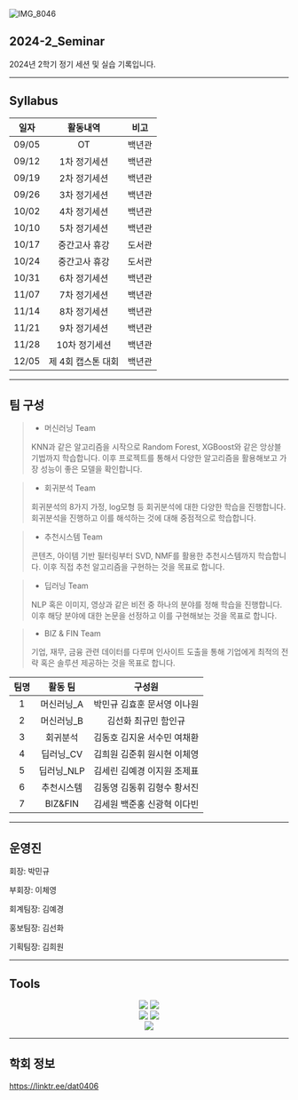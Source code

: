 ![IMG_8046](https://github.com/user-attachments/assets/54501be1-ad30-4148-b94e-281ade1aef72)

## 2024-2_Seminar
2024년 2학기 정기 세션 및 실습 기록입니다.

***
## Syllabus

|**일자**|**활동내역**|**비고**|
|:---:|:---:|:---:|
|09/05|OT|백년관|
|09/12|1차 정기세션|백년관|
|09/19|2차 정기세션|백년관|
|09/26|3차 정기세션|백년관|
|10/02|4차 정기세션|백년관|
|10/10|5차 정기세션|백년관|
|10/17|중간고사 휴강|도서관|
|10/24|중간고사 휴강|도서관|
|10/31|6차 정기세션|백년관|
|11/07|7차 정기세션|백년관|
|11/14|8차 정기세션|백년관|
|11/21|9차 정기세션|백년관|
|11/28|10차 정기세션|백년관|
|12/05|제 4회 캡스톤 대회|백년관|

***
## 팀 구성
> * 머신러닝 Team
>
> KNN과 같은 알고리즘을 시작으로 Random Forest, XGBoost와 같은 앙상블 기법까지 학습합니다. 이후 프로젝트를 통해서 다양한 알고리즘을 활용해보고 가장 성능이 좋은 모델을 확인합니다.

> * 회귀분석 Team
> 
> 회귀분석의 8가지 가정, log모형 등 회귀분석에 대한 다양한 학습을 진행합니다. 회귀분석을 진행하고 이를 해석하는 것에 대해 중점적으로 학습합니다.

> * 추천시스템 Team
> 
> 콘텐츠, 아이템 기반 필터링부터 SVD, NMF를 활용한 추천시스템까지 학습합니다. 이후 직접 추천 알고리즘을 구현하는 것을 목표로 합니다.

> * 딥러닝 Team
>
> NLP 혹은 이미지, 영상과 같은 비전 중 하나의 분야를 정해 학습을 진행합니다. 이후 해당 분야에 대한 논문을 선정하고 이를 구현해보는 것을 목표로 합니다.

> * BIZ & FIN Team
>
> 기업, 재무, 금융 관련 데이터를 다루며 인사이트 도출을 통해 기업에게 최적의 전략 혹은 솔루션 제공하는 것을 목표로 합니다.

|팀명|활동 팀|구성원|
|:---:|:---:|:-----------:|
|1|머신러닝_A|박민규 김효훈 문서영 이나원|
|2|머신러닝_B|김선화 최규민 함인규|
|3|회귀분석|김동호 김지윤 서수민 여채환|
|4|딥러닝_CV|김희원 김준휘 원시현 이체영|
|5|딥러닝_NLP|김세린 김예경 이지원 조제표|
|6|추천시스템|김동영 김동휘 김형수 황서진|
|7|BIZ&FIN|김세원 백준홍 신광혁 이다빈|

***
## 운영진
회장: 박민규

부회장: 이체영

회계팀장: 김예경

홍보팀장: 김선화

기획팀장: 김희원
***

## Tools
<div align="center">
	<img src="https://img.shields.io/badge/Python-3776AB?style=flat&logo=Python&logoColor=yellow" />
	<img src="https://img.shields.io/badge/R-276DC3?style=flat&logo=R&logoColor=white" />
</div>

<div align="center">
	<img src="https://img.shields.io/badge/Notion-000000?style=flat&logo=Notion&logoColor=white" />
	<img src="https://img.shields.io/badge/Slack-4A154B?style=flat&logo=Slack&logoColor=orange" />
</div>

<div align="center">
	<img src="https://img.shields.io/badge/Github-181717?style=flat&logo=Github&logoColor=white" />
</div>

***
## 학회 정보
https://linktr.ee/dat0406
